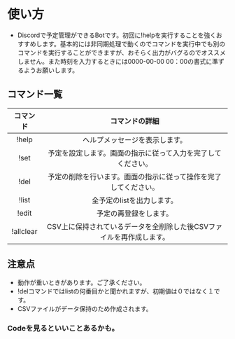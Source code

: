 # 使い方
- Discordで予定管理ができるBotです。初回に!helpを実行することを強くおすすめします。基本的には非同期処理で動くのでコマンドを実行中でも別のコマンドを実行することができますが、おそらく出力がバグるのでオススメしません。また時刻を入力するときには0000-00-00 00：00の書式に準ずるようお願いします。

## コマンド一覧
|コマンド|コマンドの詳細|
|:---------:|:---------:|
|!help|ヘルプメッセージを表示します。|
|!set|予定を設定します。画面の指示に従って入力を完了してください。|
|!del|予定の削除を行います。画面の指示に従って操作を完了してください。|
|!list|全予定のlistを出力します。|
|!edit|予定の再登録をします。|
|!allclear|CSV上に保持されているデータを全削除した後CSVファイルを再作成します。|


## 注意点
- 動作が重いときがあります。ご了承ください。
- !delコマンドではlistの何番目かと聞かれますが、初期値は０ではなく１です。
- CSVファイルがデータ保持のため作成されます。 

### Codeを見るといいことあるかも。
